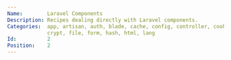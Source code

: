 ```yaml
---
Name:        Laravel Components
Description: Recipes dealing directly with Laravel components.
Categories:  app, artisan, auth, blade, cache, config, controller, cookie,
             crypt, file, form, hash, html, lang
Id:          2
Position:    2
---
```

